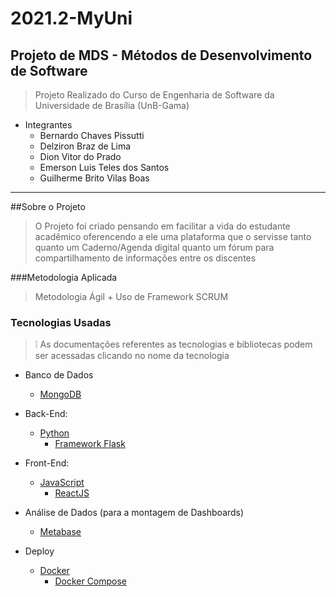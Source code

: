 # 2021.2-MyUni
## Projeto de MDS - Métodos de Desenvolvimento de Software

> Projeto Realizado do Curso de Engenharia de Software da Universidade de Brasília (UnB-Gama)

- Integrantes
    - Bernardo Chaves Pissutti
    - Delziron Braz de Lima
    - Dion Vitor do Prado
    - Emerson Luis Teles dos Santos
    - Guilherme Brito Vilas Boas

-----

##Sobre o Projeto

> O Projeto foi criado pensando em facilitar a vida do estudante acadêmico oferencendo a ele
> uma plataforma que o servisse tanto quanto um Caderno/Agenda digital quanto um fórum 
> para compartilhamento de informações entre os discentes

###Metodologia Aplicada

> Metodologia Ágil + Uso de Framework SCRUM

### Tecnologias Usadas
> :grey_exclamation: As documentações referentes as tecnologias e bibliotecas podem ser acessadas clicando no nome da tecnologia
- Banco de Dados
  - [MongoDB](https://docs.mongodb.com)

- Back-End: 
  - [Python](https://docs.python.org/pt-br/3/library/index.html)
    - [Framework Flask](https://flask-ptbr.readthedocs.io/en/latest/)

- Front-End:
  - [JavaScript](https://developer.mozilla.org/pt-BR/docs/Web/JavaScript)
    - [ReactJS](https://pt-br.reactjs.org/docs/getting-started.html)

- Análise de Dados (para a montagem de Dashboards)
  - [Metabase](https://www.metabase.com/docs/latest/)

- Deploy
  - [Docker](https://docs.docker.com/)
    - [Docker Compose](https://docs.docker.com/compose/)